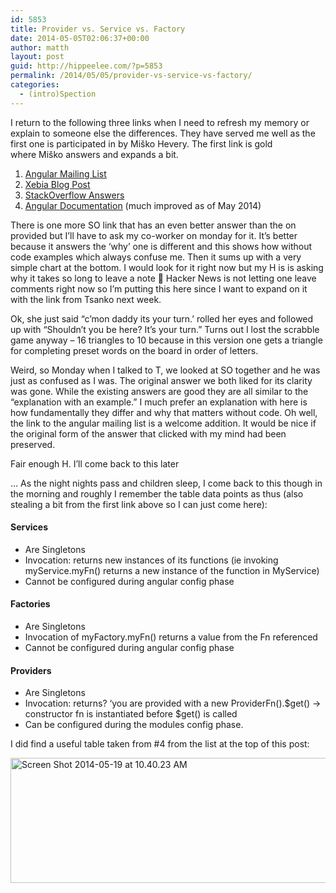 ```yaml
---
id: 5853
title: Provider vs. Service vs. Factory
date: 2014-05-05T02:06:37+00:00
author: matth
layout: post
guid: http://hippeelee.com/?p=5853
permalink: /2014/05/05/provider-vs-service-vs-factory/
categories:
  - (intro)Spection
---
```

I return to the following three links when I need to refresh my memory or explain to someone else the differences. They have served me well as the first one is participated in by Miško Hevery. The first link is gold where Miško answers and expands a bit.

  1. [Angular Mailing List](https://groups.google.com/forum/#!msg/angular/56sdORWEoqg/HuZsOsMvKv4J )
  2. [Xebia Blog Post](http://blog.xebia.com/2013/09/01/differences-between-providers-in-angularjs/)
  3. [StackOverflow Answers](http://stackoverflow.com/questions/15666048/angular-js-service-vs-provider-vs-factory/20613879#20613879)
  4. [Angular Documentation](https://docs.angularjs.org/guide/providers) (much improved as of May 2014)

<!--more-->

There is one more SO link that has an even better answer than the on provided but I&#8217;ll have to ask my co-worker on monday for it. It&#8217;s better because it answers the &#8216;why&#8217; one is different and this shows how without code examples which always confuse me. Then it sums up with a very simple chart at the bottom. I would look for it right now but my H is is asking why it takes so long to leave a note 🙂 Hacker News is not letting one leave comments right now so I&#8217;m putting this here since I want to expand on it with the link from Tsanko next week.

Ok, she just said &#8220;c&#8217;mon daddy its your turn.&#8217; rolled her eyes and followed up with &#8220;Shouldn&#8217;t you be here? It&#8217;s your turn.&#8221; Turns out I lost the scrabble game anyway &#8211; 16 triangles to 10 because in this version one gets a triangle for completing preset words on the board in order of letters.

Weird, so Monday when I talked to T, we looked at SO together and he was just as confused as I was. The original answer we both liked for its clarity was gone. While the existing answers are good they are all similar to the &#8220;explanation with an example.&#8221; I much prefer an explanation with here is how fundamentally they differ and why that matters without code. Oh well, the link to the angular mailing list is a welcome addition. It would be nice if the original form of the answer that clicked with my mind had been preserved.

Fair enough H. I&#8217;ll come back to this later

&#8230; As the night nights pass and children sleep, I come back to this though in the morning and roughly I remember the table data points as thus (also stealing a bit from the first link above so I can just come here):

#### Services

  * Are Singletons
  * Invocation: returns new instances of its functions (ie invoking myService.myFn() returns a new instance of the function in MyService)
  * Cannot be configured during angular config phase

#### Factories

  * Are Singletons
  * Invocation of myFactory.myFn() returns a value from the Fn referenced
  * Cannot be configured during angular config phase

#### Providers

  * Are Singletons
  * Invocation: returns? &#8216;you are provided with a new ProviderFn().$get() -> constructor fn is instantiated before $get() is called
  * Can be configured during the modules config phase.

I did find a useful table taken from #4 from the list at the top of this post:

[<img class="aligncenter wp-image-5897 size-full" src="http://localhost/wp-content/uploads/2014/05/Screen-Shot-2014-05-19-at-10.40.23-AM.png" alt="Screen Shot 2014-05-19 at 10.40.23 AM" width="901" height="200" srcset="http://localhost/wp-content/uploads/2014/05/Screen-Shot-2014-05-19-at-10.40.23-AM.png 901w, http://localhost/wp-content/uploads/2014/05/Screen-Shot-2014-05-19-at-10.40.23-AM-300x67.png 300w, http://localhost/wp-content/uploads/2014/05/Screen-Shot-2014-05-19-at-10.40.23-AM-768x170.png 768w" sizes="(max-width: 767px) 89vw, (max-width: 1000px) 54vw, (max-width: 1071px) 543px, 580px" />](http://localhost/wp-content/uploads/2014/05/Screen-Shot-2014-05-19-at-10.40.23-AM.png)

&nbsp;